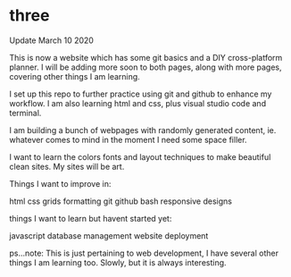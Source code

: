 # three
Update March 10 2020

This is now a website which has some git basics and a DIY cross-platform planner. I will be adding more soon to both pages, along with more pages, covering other things I am learning.


I set up this repo to further practice using git and github to enhance my workflow. I am also learning html and css, plus visual studio code and terminal.

I am building a bunch of webpages with randomly generated content, ie. whatever comes to mind in the moment I need some space filler.

I want to learn the colors fonts and layout techniques to make beautiful clean sites. My sites will be art. 

Things I want to improve in:

html
css
grids
formatting
git
github
bash
responsive designs


things I want to learn but havent started yet:

javascript
database management
website deployment


ps...note: This is just pertaining to web development, I have several other things I am learning too. Slowly, but it is always interesting.

